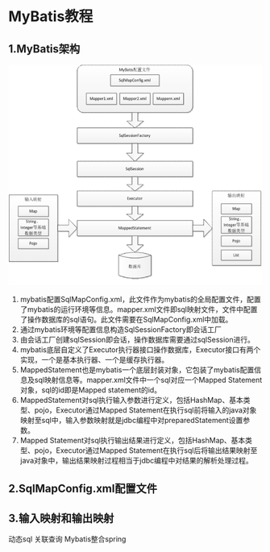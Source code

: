 # MyBatis教程

## **1.MyBatis架构**

![MyBatis架构](https://github.com/lennywang/Img/raw/master/mybatis-structure.gif)

1. mybatis配置SqlMapConfig.xml，此文件作为mybatis的全局配置文件，配置了mybatis的运行环境等信息。mapper.xml文件即sql映射文件，文件中配置了操作数据库的sql语句。此文件需要在SqlMapConfig.xml中加载。
2. 通过mybatis环境等配置信息构造SqlSessionFactory即会话工厂
3. 由会话工厂创建sqlSession即会话，操作数据库需要通过sqlSession进行。
4. mybatis底层自定义了Executor执行器接口操作数据库，Executor接口有两个实现，一个是基本执行器、一个是缓存执行器。
5. MappedStatement也是mybatis一个底层封装对象，它包装了mybatis配置信息及sql映射信息等。mapper.xml文件中一个sql对应一个Mapped Statement对象，sql的id即是Mapped statement的id。
6. MappedStatement对sql执行输入参数进行定义，包括HashMap、基本类型、pojo，Executor通过Mapped Statement在执行sql前将输入的java对象映射至sql中，输入参数映射就是jdbc编程中对preparedStatement设置参数。
7. Mapped Statement对sql执行输出结果进行定义，包括HashMap、基本类型、pojo，Executor通过Mapped Statement在执行sql后将输出结果映射至java对象中，输出结果映射过程相当于jdbc编程中对结果的解析处理过程。

## **2.SqlMapConfig.xml配置文件**



## **3.输入映射和输出映射**

  动态sql
  关联查询
  Mybatis整合spring

